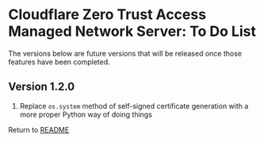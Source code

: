 Cloudflare Zero Trust Access Managed Network Server: To Do List
===============================================================
The versions below are future versions that will be released once those features have been completed.

Version 1.2.0
-------------

1. Replace `os.system` method of self-signed certificate generation with a more proper Python way of doing things

Return to [README](README.md)
